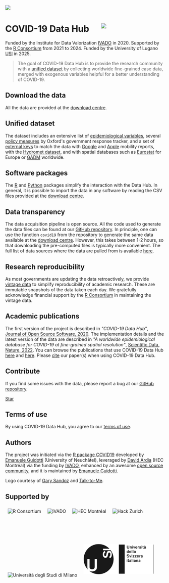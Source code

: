 [![](https://storage.covid19datahub.io/downloads/total.svg)](https://covid19datahub.io/articles/data.html)

# COVID-19 Data Hub <img src="man/figures/logo.png" width="200" align="right" />

Funded by the Institute for Data Valorization [IVADO](https://ivado.ca/en/) in 2020. Supported by the [R Consortium](https://www.r-consortium.org) from 2021 to 2024. Funded by the University of Lugano [USI](https://www.usi.ch/en) in 2025.

> The goal of COVID-19 Data Hub is to provide the research community with a [unified dataset](/articles/data.html) by collecting worldwide fine-grained case data, merged with exogenous variables helpful for a better understanding of COVID-19.

## Download the data

All the data are provided at the [download centre](/articles/data.html).

## Unified dataset

The dataset includes an extensive list of [epidemiological variables](/articles/docs.html#epidemiological-variables), several [policy measures](/articles/docs.html#policy-measures) by Oxford's government response tracker, and a set of [external keys](/articles/docs.html#external-keys) to match the data with [Google](https://www.google.com/covid19/mobility/) and [Apple](https://www.apple.com/covid19/mobility) mobility reports, with the [Hydromet dataset](https://github.com/CSSEGISandData/COVID-19_Unified-Dataset/tree/master/Hydromet), and with spatial databases such as [Eurostat](https://ec.europa.eu/eurostat/web/nuts/nuts-maps) for Europe or [GADM](https://gadm.org/) worldwide.

## Software packages

The [R](/articles/api/r.html) and [Python](/articles/api/python.html) packages simplify the interaction with the Data Hub. In general, it is possible to import the data in any software by reading the CSV files provided at the [download centre](/articles/data.html).

## Data transparency

The data acquisition pipeline is open source. All the code used to generate the data files can be found at our [GitHub repository](https://github.com/covid19datahub/COVID19/). In principle, one can use the function `covid19` from the repository to generate the same data available at the [download centre](/articles/data.html#latest-data). However, this takes between 1-2 hours, so that downloading the pre-computed files is typically more convenient. The full list of data sources where the data are pulled from is available [here](/reference/index.html).

## Research reproducibility

As most governments are updating the data retroactively, we provide [vintage data](/articles/data.html#vintage-data) to simplify reproducibility of academic research. These are immutable snapshots of the data taken each day. We gratefully acknowledge financial support by the [R Consortium](https://www.r-consortium.org/blog/2020/12/14/r-consortium-providing-financial-support-to-covid-19-data-hub-platform) in maintaining the vintage data.

## Academic publications

The first version of the project is described in *"COVID-19 Data Hub"*, [Journal of Open Source Software, 2020](https://doi.org/10.21105/joss.02376). The implementation details and the latest version of the data are described in *"A worldwide epidemiological database for COVID-19 at fine-grained spatial resolution"*, [Scientific Data, Nature, 2022](https://doi.org/10.1038/s41597-022-01245-1). You can browse the publications that use COVID-19 Data Hub [here](https://scholar.google.com/scholar?oi=bibs&hl=en&cites=1585537563493742217) and [here](https://scholar.google.com/scholar?oi=bibs&hl=en&cites=3406901022968697451). Please [cite](/authors.html) our paper(s) when using COVID-19 Data Hub.

<!--
## In the news

- [LexTech Institute, 03/2021](https://www.lextechinstitute.ch/covid-19-data-hub/)
- [CScience, 02/2021](http://www.cscience.ca/2021/02/10/exploiter-les-donnees-pour-enrayer-la-pandemie/)
- [R Consortium, 02/2021](https://www.r-consortium.org/blog/2021/02/09/covid-19-data-hub)
- [University of Neuchâtel, 12/2020](https://www.unine.ch/unine/home/pour-les-medias/communiques-de-presse/les-donnees-de-la-covid-19-sur-u.html)
- [Quartier L!bre, 11/2020](https://quartierlibre.ca/regrouper-les-donnees-mondiales-sur-la-covid-19/)
- [HEC Montréal, 09/2020](https://www.hec.ca/en/research/take-a-closer-look/reliable-unified-data.html) 
- [Statistical Society of Canada, 06/2020](https://ssc.ca/en/publications/ssc-liaison/vol-34-3-june-2020/news-hec-montreal)
- [Institute for Data Valorization, 06/2020](<https://ivado.ca/en/covid-19/#phares>)
- [Winner of the eRum2020 CovidR contest, 06/2020](<https://milano-r.github.io/erum2020-covidr-contest/index.html>)
- [Data Science and Economics, University of Milano, 06/2020](<https://dse.cdl.unimi.it/en/avviso/notice-detail/covid-data-analysis>)
- [More Select COVID-19 Resources, 06/2020](https://rviews.rstudio.com/2020/06/03/more-select-covid-19-resources/)
- [Top 50 R resources on Novel COVID-19 Coronavirus, 03/2020](<https://towardsdatascience.com/top-5-r-resources-on-covid-19-coronavirus-1d4c8df6d85f>)
- ["Top 40" New CRAN Packages, 03/2020](<https://rviews.rstudio.com/2020/04/27/march-2020-top-40-new-cran-packages/>)
-->

## Contribute

If you find some issues with the data, please report a bug at our [GitHub repository](https://github.com/covid19datahub/COVID19/issues).

<a class="github-button" href="https://github.com/covid19datahub/COVID19" data-icon="octicon-star" data-size="large" data-show-count="true" aria-label="Star covid19datahub/COVID19 on GitHub">Star</a>
<script async defer src="https://buttons.github.io/buttons.js"></script>

## Terms of use

By using COVID-19 Data Hub, you agree to our [terms of use](/LICENSE.html).

## Authors

The project was initiated via the [R package COVID19](https://CRAN.R-project.org/package=COVID19) developed by [Emanuele Guidotti](https://guidotti.dev/) (University of Neuchâtel), leveraged by [David Ardia](https://ardiad.github.io/) (HEC Montréal) via the funding by [IVADO](https://ivado.ca/en/), enhanced by an awesome [open source community](/articles/contributors.html), and it is maintained by [Emanuele Guidotti](https://guidotti.dev/).

Logo courtesy of [Gary Sandoz](http://www.garysandoz.ch/index.html) and [Talk-to-Me](https://www.talk-to-me.ch/).

## Supported by

<img height="96" src="man/figures/RConsortium.png" alt="R Consortium" style="padding:8px"/>
<img height="96" src="man/figures/ivado.png" alt="IVADO" style="padding:8px"/>
<img height="96" src="man/figures/hec-montreal.jpg" alt="HEC Montréal" style="display:inline-block;padding:8px" />
<img height="96" src="man/figures/hackzurich.jpeg" alt="Hack Zurich" style="display:inline-block;padding:8px" />
<img height="96" src="man/figures/unimi.jpg" alt="Università degli Studi di Milano" style="display:inline-block;padding:8px" />
<img height="96" src="man/figures/usi.png" alt="University of Lugano" style="display:inline-block;padding:8px" />
